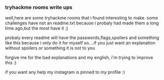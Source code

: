### tryhackme rooms write ups

well,here are some tryhackme rooms that i found interesting to make. 
some challenges have not an readme.txt because i probaly had made them a long time ago,but the most have it ;)

probaly every readme will have the passwords,flags,spoilers and something like this because i only do it for myself so....if you just want an explanation without spoilers or something it is not to you

forgive me for the bad explanations and my english, i'm trying to improve this :)

if you want any help my instagram is pinned to my profile :) 